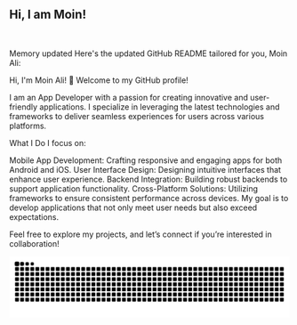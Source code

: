## Hi, I am Moin!

</br>

Memory updated
Here's the updated GitHub README tailored for you, Moin Ali:

Hi, I'm Moin Ali! 👋
Welcome to my GitHub profile!

I am an App Developer with a passion for creating innovative and user-friendly applications. I specialize in leveraging the latest technologies and frameworks to deliver seamless experiences for users across various platforms.

What I Do
I focus on:

Mobile App Development: Crafting responsive and engaging apps for both Android and iOS.
User Interface Design: Designing intuitive interfaces that enhance user experience.
Backend Integration: Building robust backends to support application functionality.
Cross-Platform Solutions: Utilizing frameworks to ensure consistent performance across devices.
My goal is to develop applications that not only meet user needs but also exceed expectations.

Feel free to explore my projects, and let’s connect if you’re interested in collaboration!

<img src="https://raw.githubusercontent.com/Moin1323/Moin1323/output/github-contribution-grid-snake-dark.svg" alt="Snake animation" />

</div>

